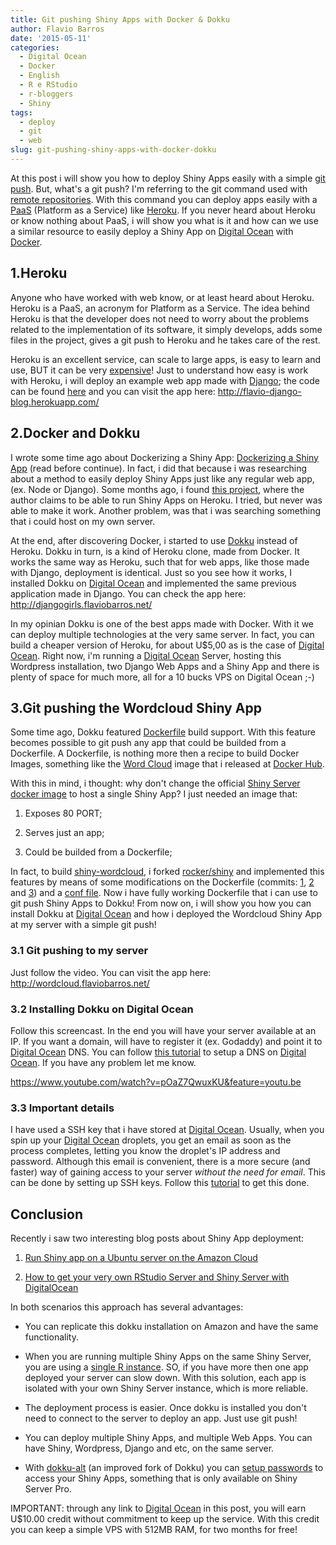 ```yaml
---
title: Git pushing Shiny Apps with Docker & Dokku
author: Flavio Barros
date: '2015-05-11'
categories:
  - Digital Ocean
  - Docker
  - English
  - R e RStudio
  - r-bloggers
  - Shiny
tags:
  - deploy
  - git
  - web
slug: git-pushing-shiny-apps-with-docker-dokku
---
```


At this post i will show you how to deploy Shiny Apps easily with a simple [git push](http://git-scm.com/book/en/v2/Git-Basics-Working-with-Remotes#Pushing-to-Your-Remotes). But, what's a git push? I'm referring to the git command used with [remote repositories](http://git-scm.com/book/en/v2/Git-Basics-Working-with-Remotes). With this command you can deploy apps easily with a [PaaS](http://en.wikipedia.org/wiki/Platform_as_a_service) (Platform as a Service) like [Heroku](https://www.heroku.com/). If you never heard about Heroku or know nothing about PaaS, i will show you what is it and how can we use a similar resource to easily deploy a Shiny App on [Digital Ocean](https://www.digitalocean.com/?refcode=c3521662d5e6) with [Docker](http://www.docker.com/).

## 1.Heroku

Anyone who have worked with web know, or at least heard about Heroku. Heroku is a PaaS, an acronym for Platform as a Service. The idea behind Heroku is that the developer does not need to worry about the problems related to the implementation of its software, it simply develops, adds some files in the project, gives a git push to Heroku and he takes care of the rest.

Heroku is an excellent service, can scale to large apps, is easy to learn and use, BUT it can be very [expensive](https://www.heroku.com/pricing)! Just to understand how easy is work with Heroku, i will deploy an example web app made with [Django](https://www.djangoproject.com/); the code can be found [here](http://tutorial.djangogirls.org/en/index.html) and you can visit the app here: <http://flavio-django-blog.herokuapp.com/>

## 2.Docker and Dokku

I wrote some time ago about Dockerizing a Shiny App: [Dockerizing a Shiny App](http://www.flaviobarros.net/2015/04/30/dockerizing-a-shiny-app/) (read before continue). In fact, i did that because i was researching about a method to easily deploy Shiny Apps just like any regular web app, (ex. Node or Django). Some months ago, i found [this project](https://github.com/btubbs/heroku-buildpack-shiny), where the author claims to be able to run Shiny Apps on Heroku. I tried, but never was able to make it work. Another problem, was that i was searching something that i could host on my own server.

At the end, after discovering Docker, i started to use [Dokku](https://github.com/progrium/dokku) instead of Heroku. Dokku in turn, is a kind of Heroku clone, made from Docker. It works the same way as Heroku, such that for web apps, like those made with Django, deployment is identical. Just so you see how it works, I installed Dokku on [Digital Ocean](https://www.digitalocean.com/?refcode=c3521662d5e6) and implemented the same previous application made in Django. You can check the app here: <http://djangogirls.flaviobarros.net/>

In my opinian Dokku is one of the best apps made with Docker. With it we can deploy multiple technologies at the very same server. In fact, you can build a cheaper version of Heroku, for about U$5,00 as is the case of [Digital Ocean](https://www.digitalocean.com/?refcode=c3521662d5e6). Right now, i'm running a [Digital Ocean](https://www.digitalocean.com/?refcode=c3521662d5e6) Server, hosting this Wordpress installation, two Django Web Apps and a Shiny App and there is plenty of space for much more, all for a 10 bucks VPS on Digital Ocean ;-)

## 3.Git pushing the Wordcloud Shiny App

Some time ago, Dokku featured [Dockerfile](https://docs.docker.com/reference/builder/) build support. With this feature becomes possible to git push any app that could be builded from a Dockerfile.  A Dockerfile, is nothing more then a recipe to build Docker Images, something like the [Word Cloud](https://registry.hub.docker.com/u/flaviobarros/shiny-wordcloud/) image that i released at [Docker Hub](https://hub.docker.com/).

With this in mind, i thought: why don't change the official [Shiny Server docker image](https://registry.hub.docker.com/u/rocker/shiny/) to host a single Shiny App? I just needed an image that:

1) Exposes 80 PORT;

2) Serves just an app;

3) Could be builded from a Dockerfile;

In fact, to build [shiny-wordcloud](https://github.com/flaviobarros/shiny-wordcloud), i forked [rocker/shiny](https://github.com/rocker-org/shiny) and implemented this features by means of some modifications on the Dockerfile (commits: [1](https://github.com/flaviobarros/shiny-wordcloud/commit/451346b4c806cef84b214661e6caf664a57abc44), [2](https://github.com/flaviobarros/shiny-wordcloud/commit/ef16a049b8b32943f3ed568ada61e1def148b505) and [3](https://github.com/flaviobarros/shiny-wordcloud/commit/ab394841c30fd9bfe90fbeb0a89f012f216679c4)) and a [conf file](https://github.com/flaviobarros/shiny-wordcloud/blob/master/shiny-server.conf). Now i have fully working Dockerfile that i can use to git push Shiny Apps to Dokku! From now on, i will show you how you can install Dokku at [Digital Ocean](https://www.digitalocean.com/?refcode=c3521662d5e6) and how i deployed the Wordcloud Shiny App at my server with a simple git push!

### 3.1 Git pushing to my server

Just follow the video. You can visit the app here: <http://wordcloud.flaviobarros.net/>

### 3.2 Installing Dokku on Digital Ocean

Follow this screencast. In the end you will have your server available at an IP. If you want a domain, will have to register it (ex. Godaddy) and point it to [Digital Ocean](https://www.digitalocean.com/?refcode=c3521662d5e6) DNS. You can follow [this tutorial](https://www.digitalocean.com/community/tutorials/how-to-set-up-a-host-name-with-digitalocean) to setup a DNS on [Digital Ocean](https://www.digitalocean.com/?refcode=c3521662d5e6). If you have any problem let me know.

https://www.youtube.com/watch?v=pOaZ7QwuxKU&feature=youtu.be

### 3.3 Important details

I have used a SSH key that i have stored at [Digital Ocean](https://www.digitalocean.com/?refcode=c3521662d5e6). Usually, when you spin up your [Digital Ocean](https://www.digitalocean.com/?refcode=c3521662d5e6) droplets, you get an email as soon as the process completes, letting you know the droplet's IP address and password. Although this email is convenient, there is a more secure (and faster) way of gaining access to your server _without the need for email_. This can be done by setting up SSH keys. Follow this [tutorial](https://www.digitalocean.com/community/tutorials/how-to-use-ssh-keys-with-digitalocean-droplets) to get this done.

## Conclusion

Recently i saw two interesting blog posts about Shiny App deployment:

1) [Run Shiny app on a Ubuntu server on the Amazon Cloud](http://www.r-bloggers.com/run-shiny-app-on-a-ubuntu-server-on-the-amazon-cloud/)

2) [How to get your very own RStudio Server and Shiny Server with DigitalOcean](http://www.r-bloggers.com/how-to-get-your-very-own-rstudio-server-and-shiny-server-with-digitalocean/)

In both scenarios this approach has several advantages:

- You can replicate this dokku installation on Amazon and have the same functionality.

- When you are running multiple Shiny Apps on the same Shiny Server, you are using a [single R instance](http://www.r-bloggers.com/shiny-server-open-source-edition-solution-for-cpu-bound-apps/). SO, if you have more then one app deployed your server can slow down. With this solution, each app is isolated with your own Shiny Server instance, which is more reliable.

- The deployment process is easier. Once dokku is installed you don't need to connect to the server to deploy an app. Just use git push!

- You can deploy multiple Shiny Apps, and multiple Web Apps. You can have Shiny, Wordpress, Django and etc, on the same server.

- With [dokku-alt](https://github.com/dokku-alt/dokku-alt) (an improved fork of Dokku) you can [setup passwords](https://github.com/dokku-alt/dokku-alt#http-basic-auth-support) to access your Shiny Apps, something that is only available on Shiny Server Pro.

IMPORTANT: through any link to [Digital Ocean](https://www.digitalocean.com/?refcode=c3521662d5e6) in this post,  you will earn U$10.00 credit without commitment to keep up the service. With this credit you can keep a simple VPS with 512MB RAM, for two months for free!
